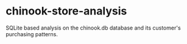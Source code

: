 # chinook-store-analysis
SQLite based analysis on the chinook.db database and its customer's purchasing patterns.

